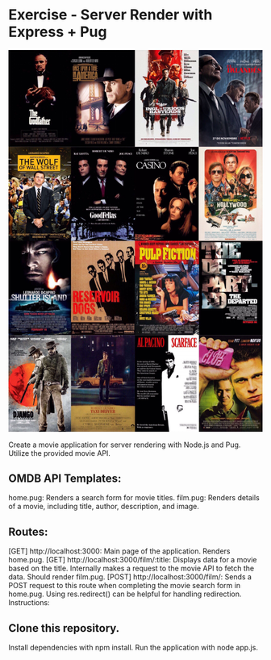 # Exercise - Server Render with Express + Pug

![Movie Poster](https://github.com/alicia3194/Server_Render_Express_Pug/blob/main/image/films.jpeg)

Create a movie application for server rendering with Node.js and Pug. Utilize the provided movie API.

## OMDB API Templates:

home.pug: Renders a search form for movie titles.
film.pug: Renders details of a movie, including title, author, description, and image.

## Routes:

[GET] http://localhost:3000: Main page of the application. Renders home.pug.
[GET] http://localhost:3000/film/:title: Displays data for a movie based on the title. Internally makes a request to the movie API to fetch the data. Should render film.pug.
[POST] http://localhost:3000/film/: Sends a POST request to this route when completing the movie search form in home.pug. Using res.redirect() can be helpful for handling redirection.
Instructions:

## Clone this repository.
Install dependencies with npm install.
Run the application with node app.js.
